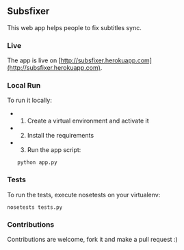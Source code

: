 ## Subsfixer

This web app helps people to fix subtitles sync. 

### Live

The app is live on [http://subsfixer.herokuapp.com](http://subsfixer.herokuapp.com).

### Local Run

To run it locally:

  - 1) Create a virtual environment and activate it
  - 2) Install the requirements
  - 3) Run the app script:
  
    ```python app.py```
  
### Tests

To run the tests, execute nosetests on your virtualenv:

  ```nosetests tests.py```
  
### Contributions

Contributions are welcome, fork it and make a pull request :)

